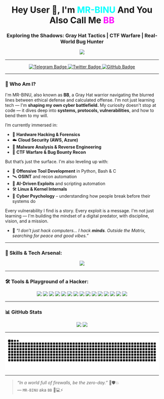 <h1 align="center">Hey User 👋, I'm <span style="color:#00FFFF">MR-BINU</span> And You Also Call Me  <span style="color:#FF00FF">BB</span></h1>
<h3 align="center">Exploring the Shadows: Gray Hat Tactics | CTF Warfare | Real-World Bug Hunter</h3>
<p align="center">
  <img src="https://www.gifcen.com/wp-content/uploads/2022/01/hacker-gif-7.gif">
</p>

---

</p>

<p align="center">
  <a href="https://telegram.me/MR_BINU_BB" target="_blank">
    <img src="https://img.shields.io/badge/Telegram-Message-blue?style=for-the-badge&logo=telegram&logoColor=white" alt="Telegram Badge" />
  </a>
  <a href="https://x.com/MR_BINU_BB" target="_blank">
    <img src="https://img.shields.io/badge/Twitter-FOLLOW-1DA1F2?style=for-the-badge&logo=twitter&logoColor=white" alt="Twitter Badge" />
  </a>
  <a href="https://github.com/mr-binu-bb" target="_blank">
    <img src="https://img.shields.io/badge/GitHub-View_Profile-181717?style=for-the-badge&logo=github&logoColor=white" alt="GitHub Badge" />
  </a>
</p>

---

### 🧠 Who Am I?

I'm MR-BINU, also known as **BB**, a Gray Hat warrior navigating the blurred lines between ethical defense and calculated offense. I'm not just learning tech — I'm **shaping my own cyber battlefield.** My curiosity doesn't stop at code — it dives deep into **systems, protocols, vulnerabilities**, and how to bend them to my will.

I’m currently immersed in:

- 🔬 **Hardware Hacking & Forensics**
- ☁️ **Cloud Security (AWS, Azure)**
- 🧬 **Malware Analysis & Reverse Engineering**
- 🎯 **CTF Warfare & Bug Bounty Recon**

But that’s just the surface. I'm also leveling up with:

- 🧰 **Offensive Tool Development** in Python, Bash & C
- 🛰️ **OSINT** and recon automation
- 🤖 **AI-Driven Exploits** and scripting automation
- 🛠️ **Linux & Kernel Internals**
- 🧠 **Cyber Psychology** – understanding how people break before their systems do

Every vulnerability I find is a story. Every exploit is a message. I'm not just learning — I'm building the mindset of a digital predator, with discipline, vision, and a mission.

- 💭 _“I don’t just hack computers... I hack **minds**. Outside the Matrix, searching for peace and good vibes.”_

---

### 🚀 Skills & Tech Arsenal:

<p align="center">
  <img src="https://skillicons.dev/icons?i=python,c,cpp,bash,html,css,js,php,mysql,mongodb,sqlite,docker,aws,azure,linux,unity" />
</p>

---

### 🛠️ Tools & Playground of a Hacker:

<p align="center">
  <img src="https://img.shields.io/badge/Wireshark-000?style=for-the-badge&logo=wireshark&logoColor=blue" />
  <img src="https://img.shields.io/badge/Nmap-000?style=for-the-badge&logo=linux&logoColor=white" />
  <img src="https://img.shields.io/badge/Amass-000?style=for-the-badge&logo=gnubash&logoColor=white" />
  <img src="https://img.shields.io/badge/Shodan-000?style=for-the-badge&logo=shodan&logoColor=red" />
  <img src="https://img.shields.io/badge/Burp_Suite-ff5722?style=for-the-badge&logo=burpsuite&logoColor=white" />
  <img src="https://img.shields.io/badge/OWASP_ZAP-000000?style=for-the-badge&logo=OWASP&logoColor=white" />
  <img src="https://img.shields.io/badge/SQLMap-000?style=for-the-badge&logo=python&logoColor=yellow" />
  <img src="https://img.shields.io/badge/Metasploit-000?style=for-the-badge&logo=metasploit&logoColor=white" />
  <img src="https://img.shields.io/badge/Ghidra-cc0000?style=for-the-badge&logo=ghidra&logoColor=yellow" />
  <img src="https://img.shields.io/badge/IDA_Free-333?style=for-the-badge&logoColor=white" />
  <img src="https://img.shields.io/badge/Flare_VM-000?style=for-the-badge&logo=windows&logoColor=blue" />
  <img src="https://img.shields.io/badge/TryHackMe-000000?style=for-the-badge&logo=tryhackme&logoColor=red" />
  <img src="https://img.shields.io/badge/Hack_The_Box-000000?style=for-the-badge&logo=hackthebox&logoColor=green" />
  <img src="https://img.shields.io/badge/Kali_Linux-557c94?style=for-the-badge&logo=kalilinux&logoColor=white" />
  <img src="https://img.shields.io/badge/VS_Code-007ACC?style=for-the-badge&logo=visualstudiocode&logoColor=white" />
</p>

---

### 📊 GitHub Stats

<p align="center">
  <img src="https://github-readme-stats.vercel.app/api?username=mr-binu-bb&show_icons=true&theme=radical" width="48%">
  <img src="https://github-readme-stats.vercel.app/api/top-langs/?username=mr-binu-bb&layout=compact&theme=radical" width="48%">
</p>

---

<p align="center">
  <img src="https://github.com/mr-binu-bb/mr-binu-bb/blob/output/github-contribution-grid-snake.svg" alt="Snake animation" />
</p>

---

> _“In a world full of firewalls, be the zero-day.”_ 🚫🛡️💥  
> — `MR-BINU` aka `BB` 🧠💻⚡
